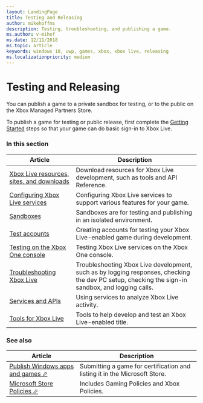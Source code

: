 ```yaml
---
layout: LandingPage
title: Testing and Releasing
author: mikehoffms
description: Testing, troubleshooting, and publishing a game.
ms.author: v-mihof
ms.date: 12/11/2018
ms.topic: article
keywords: windows 10, uwp, games, xbox, xbox live, releasing
ms.localizationpriority: medium
---
```


# Testing and Releasing

You can publish a game to a private sandbox for testing, or to the public on the Xbox Managed Partners Store.

To publish a game for testing or public release, first complete the <a href="../get-started/live-getstarted-nav.md">Getting Started</a> steps so that your game can do basic sign-in to Xbox Live.


### In this section

| Article | Description |
|---------|-------------|
| [Xbox Live resources, sites, and downloads](live-sites-downloads.md) | Download resources for Xbox Live development, such as tools and API Reference. |
| [Configuring Xbox Live services](portal-config/live-portal-config-nav.md) | Configuring Xbox Live services to support various features for your game. |
| [Sandboxes](sandboxes/live-sandboxes-nav.md) | Sandboxes are for testing and publishing in an isolated environment. |
| [Test accounts](test-accounts/live-test-accounts-nav.md) | Creating accounts for testing your Xbox Live-enabled game during development. |
| [Testing on the Xbox One console](live-testing-on-console.md) | Testing Xbox Live services on the Xbox One console. |
| [Troubleshooting Xbox Live](troubleshooting/live-troubleshooting-nav.md) | Troubleshooting Xbox Live development, such as by logging responses, checking the dev PC setup, checking the sign-in sandbox, and logging calls. |
| [Services and APIs](services/live-services-nav.md) | Using services to analyze Xbox Live activity. |
| [Tools for Xbox Live](tools/live-tools-nav.md) | Tools to help develop and test an Xbox Live-enabled title. |


### See also

| Article | Description |
|---------|-------------|
| <a href="https://docs.microsoft.com/windows/uwp/publish/" target="_blank">Publish Windows apps and games &#11008;</a> | Submitting a game for certification and listing it in the Microsoft Store. |
| <a href="https://docs.microsoft.com/legal/windows/agreements/store-policies" target="_blank">Microsoft Store Policies &#11008;</a> | Includes Gaming Policies and Xbox Policies. |
